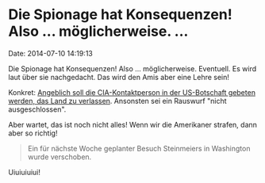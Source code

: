 Die Spionage hat Konsequenzen! Also \... möglicherweise. \...
=============================================================

Date: 2014-07-10 14:19:13

Die Spionage hat Konsequenzen! Also \... möglicherweise. Eventuell. Es
wird laut über sie nachgedacht. Das wird den Amis aber eine Lehre sein!

Konkret: [Angeblich soll die CIA-Kontaktperson in der US-Botschaft
gebeten werden, das Land zu verlassen](http://www.faz.net/-gpg-7rged).
Ansonsten sei ein Rauswurf \"nicht ausgeschlossen\".

Aber wartet, das ist noch nicht alles! Wenn wir die Amerikaner strafen,
dann aber so richtig!

> Ein für nächste Woche geplanter Besuch Steinmeiers in Washington wurde
> verschoben.

Uiuiuiuiui!
